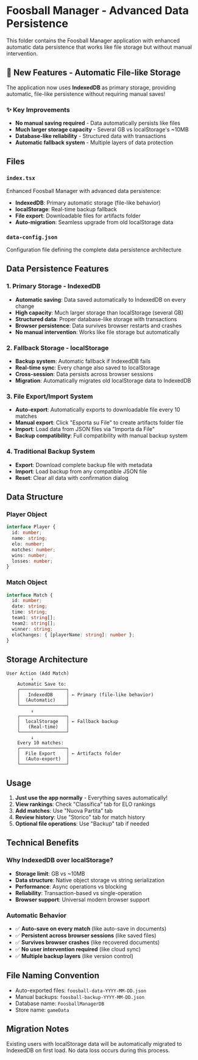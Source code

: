 # Foosball Manager - Advanced Data Persistence

This folder contains the Foosball Manager application with enhanced automatic data persistence that works like file storage but without manual intervention.

## 🚀 New Features - Automatic File-like Storage

The application now uses **IndexedDB** as primary storage, providing automatic, file-like persistence without requiring manual saves!

### ✨ Key Improvements
- **No manual saving required** - Data automatically persists like files
- **Much larger storage capacity** - Several GB vs localStorage's ~10MB
- **Database-like reliability** - Structured data with transactions
- **Automatic fallback system** - Multiple layers of data protection

## Files

### `index.tsx`
Enhanced Foosball Manager with advanced data persistence:
- **IndexedDB**: Primary automatic storage (file-like behavior)
- **localStorage**: Real-time backup fallback
- **File export**: Downloadable files for artifacts folder
- **Auto-migration**: Seamless upgrade from old localStorage data

### `data-config.json`
Configuration file defining the complete data persistence architecture

## Data Persistence Features

### 1. Primary Storage - IndexedDB
- **Automatic saving**: Data saved automatically to IndexedDB on every change
- **High capacity**: Much larger storage than localStorage (several GB)
- **Structured data**: Proper database-like storage with transactions
- **Browser persistence**: Data survives browser restarts and crashes
- **No manual intervention**: Works like file storage but automatically

### 2. Fallback Storage - localStorage  
- **Backup system**: Automatic fallback if IndexedDB fails
- **Real-time sync**: Every change also saved to localStorage
- **Cross-session**: Data persists across browser sessions
- **Migration**: Automatically migrates old localStorage data to IndexedDB

### 3. File Export/Import System
- **Auto-export**: Automatically exports to downloadable file every 10 matches
- **Manual export**: Click "Esporta su File" to create artifacts folder file
- **Import**: Load data from JSON files via "Importa da File"
- **Backup compatibility**: Full compatibility with manual backup system

### 4. Traditional Backup System
- **Export**: Download complete backup file with metadata
- **Import**: Load backup from any compatible JSON file
- **Reset**: Clear all data with confirmation dialog

## Data Structure

### Player Object
```typescript
interface Player {
  id: number;
  name: string;
  elo: number;
  matches: number;
  wins: number;
  losses: number;
}
```

### Match Object
```typescript
interface Match {
  id: number;
  date: string;
  time: string;
  team1: string[];
  team2: string[];
  winner: string;
  eloChanges: { [playerName: string]: number };
}
```

## Storage Architecture

```
User Action (Add Match)
         ↓
    Automatic Save to:
    ┌─────────────────┐
    │   IndexedDB     │ ← Primary (file-like behavior)
    │  (Automatic)    │
    └─────────────────┘
         ↓
    ┌─────────────────┐
    │  localStorage   │ ← Fallback backup
    │   (Real-time)   │
    └─────────────────┘
         ↓
    Every 10 matches:
    ┌─────────────────┐
    │  File Export    │ ← Artifacts folder
    │  (Auto-export)  │
    └─────────────────┘
```

## Usage

1. **Just use the app normally** - Everything saves automatically!
2. **View rankings**: Check "Classifica" tab for ELO rankings
3. **Add matches**: Use "Nuova Partita" tab
4. **Review history**: Use "Storico" tab for match history
5. **Optional file operations**: Use "Backup" tab if needed

## Technical Benefits

### Why IndexedDB over localStorage?
- **Storage limit**: GB vs ~10MB
- **Data structure**: Native object storage vs string serialization  
- **Performance**: Async operations vs blocking
- **Reliability**: Transaction-based vs single-operation
- **Browser support**: Universal modern browser support

### Automatic Behavior
- ✅ **Auto-save on every match** (like auto-save in documents)
- ✅ **Persistent across browser sessions** (like saved files)
- ✅ **Survives browser crashes** (like recovered documents)
- ✅ **No user intervention required** (like cloud sync)
- ✅ **Multiple backup layers** (like version control)

## File Naming Convention

- Auto-exported files: `foosball-data-YYYY-MM-DD.json`
- Manual backups: `foosball-backup-YYYY-MM-DD.json`
- Database name: `FoosballManagerDB`
- Store name: `gameData`

## Migration Notes

Existing users with localStorage data will be automatically migrated to IndexedDB on first load. No data loss occurs during this process. 